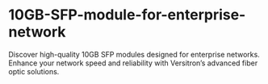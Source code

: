 # 10GB-SFP-module-for-enterprise-network
Discover high-quality 10GB SFP modules designed for enterprise networks. Enhance your network speed and reliability with Versitron’s advanced fiber optic solutions.
